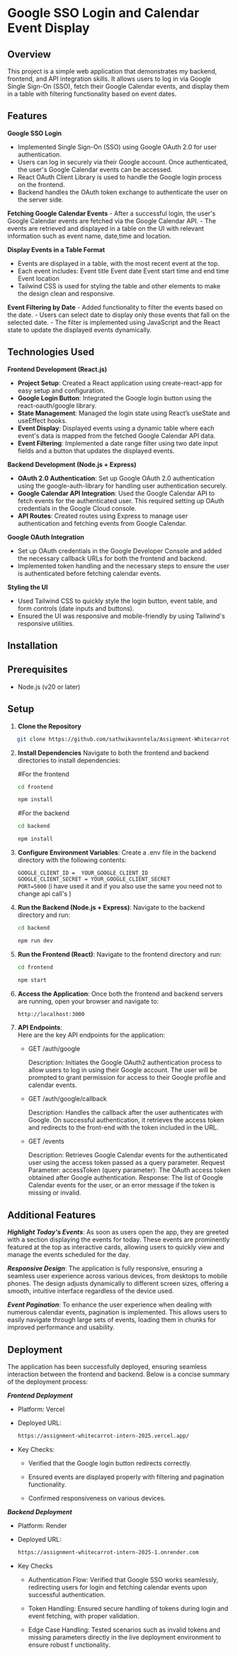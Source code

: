 # Google SSO Login and Calendar Event Display

## Overview
This project is a simple web application that demonstrates my backend, frontend, and API integration skills. It allows users to log in via Google Single Sign-On (SSO), fetch their Google Calendar events, and display them in a table with filtering functionality based on event dates.


## Features
**Google SSO Login**
   - Implemented Single Sign-On (SSO) using Google OAuth 2.0 for user authentication.
   - Users can log in securely via their Google account. Once authenticated, the user's Google Calendar events can be accessed.
   - React OAuth Client Library is used to handle the Google login process on the frontend.
   - Backend handles the OAuth token exchange to authenticate the user on the server side.

**Fetching Google Calendar Events**
    - After a successful login, the user's Google Calendar events are fetched via the Google Calendar API.
    - The events are retrieved and displayed in a table on the UI with relevant information such as event name, date,time and location.

**Display Events in a Table Format**
  - Events are displayed in a table, with the most recent event at the top.
  - Each event includes:
      Event title
      Event date
      Event start time and end time
      Event location
  - Tailwind CSS is used for styling the table and other elements to make the design clean and responsive.

**Event Filtering by Date**
    - Added functionality to filter the events based on the date.
    - Users can select date to display only those events that fall on the selected date.
    - The filter is implemented using JavaScript and the React state to update the displayed events dynamically.

## Technologies Used
**Frontend Development (React.js)**
  - **Project Setup**: Created a React application using create-react-app for easy setup and configuration.
  - **Google Login Button**: Integrated the Google login button using the react-oauth/google library.
  - **State Management**: Managed the login state using React’s useState and useEffect hooks.
  - **Event Display**: Displayed events using a dynamic table where each event's data is mapped from the fetched Google Calendar API data.
  - **Event Filtering**: Implemented a date range filter using two date input fields and a button that updates the displayed events.

  **Backend Development (Node.js + Express)**
  - **OAuth 2.0 Authentication**: Set up Google OAuth 2.0 authentication using the google-auth-library for handling user authentication securely.
  - **Google Calendar API Integration**: Used the Google Calendar API to fetch events for the authenticated user. This required setting up OAuth credentials in the Google Cloud console.
  - **API Routes**: Created routes using Express to manage user authentication and fetching events from Google Calendar.
  
  **Google OAuth Integration**
  - Set up OAuth credentials in the Google Developer Console and added the necessary callback URLs for both the frontend and backend.
  - Implemented token handling and the necessary steps to ensure the user is authenticated before fetching calendar events.

  **Styling the UI**
  - Used Tailwind CSS to quickly style the login button, event table, and form controls (date inputs and buttons).
  - Ensured the UI was responsive and mobile-friendly by using Tailwind's responsive utilities.


## Installation

## Prerequisites
- Node.js (v20 or later)

## Setup
1. **Clone the Repository**     
 ```bash
    git clone https://github.com/sathwikavontela/Assignment-Whitecarrot-Intern-2025.git
 ```
2. **Install Dependencies**
   Navigate to both the frontend and backend directories to install dependencies:
   
   #For the frontend
   
   ```bash
   cd frontend
   ```
   
   ```bash
   npm install
   ```

   #For the backend
   ```bash
   cd backend
   ```
   
   ```bash
   npm install
   ```

3. **Configure Environment Variables**:
  Create a .env file in the backend directory with the following contents:

    ```GOOGLE_CLIENT_ID =  YOUR_GOOGLE_CLIENT_ID```  
    ```GOOGLE_CLIENT_SECRET = YOUR_GOOGLE_CLIENT_SECRET```  
    ```PORT=5000```
   (i have used it and if you also use the same you need not to change api call's )

4. **Run the Backend (Node.js + Express)**:
   Navigate to the backend directory and run:
   
      ```bash
      cd backend
      ```
   
      ```bash
      npm run dev
      ```  

5. **Run the Frontend (React)**:
  Navigate to the frontend directory and run:

      ```bash
      cd frontend
      ```
   
      ```bash
      npm start
      ```  

6. **Access the Application**:
  Once both the frontend and backend servers are running, open your browser and navigate to:  
   ```bash
   http://localhost:3000
   ```

7. **API Endpoints**:  
   Here are the key API endpoints for the application:   
    
   - GET /auth/google
        
       Description: Initiates the Google OAuth2 authentication process to allow users to log in using their Google account.
       The user will be prompted to grant permission for access to their Google profile and calendar events.
     
    
   - GET /auth/google/callback
            
       Description: Handles the callback after the user authenticates with Google. On successful authentication, it retrieves
       the access token and redirects to the front-end with the token included in the URL.
   

   - GET /events
     
       Description: Retrieves Google Calendar events for the authenticated user using the access token passed as a query parameter.
       Request Parameter:
           accessToken (query parameter): The OAuth access token obtained after Google authentication.
       Response: The list of Google Calendar events for the user, or an error message if the token is missing or invalid.


## Additional Features   
***Highlight Today's Events***: As soon as users open the app, they are greeted with a section displaying the events for today. These events are prominently featured at the top as interactive cards, allowing users to quickly view and manage the events scheduled for the day.


***Responsive Design***: The application is fully responsive, ensuring a seamless user experience across various devices, from desktops to mobile phones. The design adjusts dynamically to different screen sizes, offering a smooth, intuitive interface regardless of the device used.


***Event Pagination***: To enhance the user experience when dealing with numerous calendar events, pagination is implemented. This allows users to easily navigate through large sets of events, loading them in chunks for improved performance and usability.


## Deployment  
The application has been successfully deployed, ensuring seamless interaction between the frontend and backend. Below is a concise summary of the deployment process:

***Frontend Deployment***
   - Platform: Vercel  
   - Deployed URL:
         
     ```bash
     https://assignment-whitecarrot-intern-2025.vercel.app/
     ```  
   - Key Checks:
      
       - Verified that the Google login button redirects correctly.
     
       - Ensured events are displayed properly with filtering and pagination functionality.
     
       - Confirmed responsiveness on various devices.
     
***Backend Deployment***
  - Platform: Render  
  - Deployed URL:
     
    ```bash
    https://assignment-whitecarrot-intern-2025-1.onrender.com
    ```  
  - Key Checks    
      - Authentication Flow: Verified that Google SSO works seamlessly, redirecting users for login and fetching calendar events upon successful authentication.

      - Token Handling: Ensured secure handling of tokens during login and event fetching, with proper validation.  
   
      - Edge Case Handling: Tested scenarios such as invalid tokens and missing parameters directly in the live deployment environment to ensure robust          f         unctionality.
  






